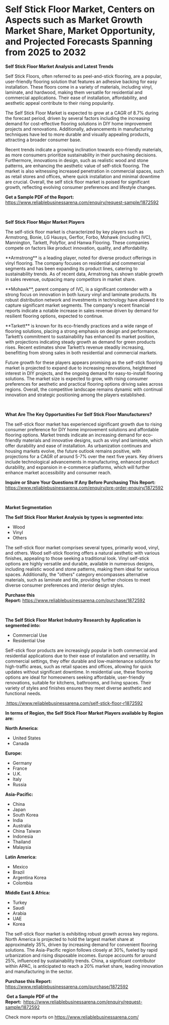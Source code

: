 <p><h1>Self Stick Floor Market, Centers on Aspects such as Market Growth Market Share, Market Opportunity, and Projected Forecasts Spanning from 2025 to 2032</h1></p><p><strong>Self Stick Floor Market Analysis and Latest Trends</strong></p>
<p><p>Self Stick Floors, often referred to as peel-and-stick flooring, are a popular, user-friendly flooring solution that features an adhesive backing for easy installation. These floors come in a variety of materials, including vinyl, laminate, and hardwood, making them versatile for residential and commercial applications. Their ease of installation, affordability, and aesthetic appeal contribute to their rising popularity.</p><p>The Self Stick Floor Market is expected to grow at a CAGR of 8.7% during the forecast period, driven by several factors including the increasing demand for cost-effective flooring solutions in DIY home improvement projects and renovations. Additionally, advancements in manufacturing techniques have led to more durable and visually appealing products, attracting a broader consumer base. </p><p>Recent trends indicate a growing inclination towards eco-friendly materials, as more consumers prioritize sustainability in their purchasing decisions. Furthermore, innovations in design, such as realistic wood and stone patterns, are enhancing the aesthetic value of self-stick flooring. The market is also witnessing increased penetration in commercial spaces, such as retail stores and offices, where quick installation and minimal downtime are crucial. Overall, the self stick floor market is poised for significant growth, reflecting evolving consumer preferences and lifestyle changes.</p></p>
<p><strong>Get a Sample PDF of the Report:&nbsp;</strong> <a href="https://www.reliablebusinessarena.com/enquiry/request-sample/1872592?utm_campaign=2225&utm_medium=2&utm_source=Github&utm_content=ia&utm_term=05022025&utm_id=self-stick-floor">https://www.reliablebusinessarena.com/enquiry/request-sample/1872592</a></p>
<p>&nbsp;</p>
<p><strong>Self Stick Floor Major Market Players</strong></p>
<p><p>The self-stick floor market is characterized by key players such as Armstrong, Bonie, LG Hausys, Gerflor, Forbo, Mohawk (including IVC), Mannington, Tarkett, Polyflor, and Hanwa Flooring. These companies compete on factors like product innovation, quality, and affordability.</p><p>**Armstrong** is a leading player, noted for diverse product offerings in vinyl flooring. The company focuses on residential and commercial segments and has been expanding its product lines, catering to sustainability trends. As of recent data, Armstrong has shown stable growth in sales revenue, outpacing many competitors in market share.</p><p>**Mohawk**, parent company of IVC, is a significant contender with a strong focus on innovation in both luxury vinyl and laminate products. Its robust distribution network and investments in technology have allowed it to capture significant market segments. The company's recent financial reports indicate a notable increase in sales revenue driven by demand for resilient flooring options, expected to continue.</p><p>**Tarkett** is known for its eco-friendly practices and a wide range of flooring solutions, placing a strong emphasis on design and performance. Tarkett’s commitment to sustainability has enhanced its market position, with projections indicating steady growth as demand for green products rises. Recent estimates show Tarkett’s revenue steadily increasing, benefitting from strong sales in both residential and commercial markets.</p><p>Future growth for these players appears promising as the self-stick flooring market is projected to expand due to increasing renovations, heightened interest in DIY projects, and the ongoing demand for easy-to-install flooring solutions. The market size is expected to grow, with rising consumer preferences for aesthetic and practical flooring options driving sales across regions. Overall, the competitive landscape remains dynamic with continual innovation and strategic positioning among the players established.</p></p>
<p>&nbsp;</p>
<p><strong>What Are The Key Opportunities For Self Stick Floor Manufacturers?</strong></p>
<p><p>The self-stick floor market has experienced significant growth due to rising consumer preference for DIY home improvement solutions and affordable flooring options. Market trends indicate an increasing demand for eco-friendly materials and innovative designs, such as vinyl and laminate, which offer durability and ease of installation. As urbanization continues and housing markets evolve, the future outlook remains positive, with projections for a CAGR of around 5-7% over the next five years. Key drivers include technological advancements in manufacturing, enhanced product durability, and expansion in e-commerce platforms, which will further enhance market accessibility and consumer reach.</p></p>
<p><strong>Inquire or Share Your Questions If Any Before Purchasing This Report:</strong> <a href="https://www.reliablebusinessarena.com/enquiry/pre-order-enquiry/1872592?utm_campaign=2225&utm_medium=2&utm_source=Github&utm_content=ia&utm_term=05022025&utm_id=self-stick-floor">https://www.reliablebusinessarena.com/enquiry/pre-order-enquiry/1872592</a></p>
<p>&nbsp;</p>
<p><strong>Market Segmentation</strong></p>
<p><strong>The Self Stick Floor Market Analysis by types is segmented into:</strong></p>
<p><ul><li>Wood</li><li>Vinyl</li><li>Others</li></ul></p>
<p><p>The self-stick floor market comprises several types, primarily wood, vinyl, and others. Wood self-stick flooring offers a natural aesthetic with various finishes, appealing to those seeking a traditional look. Vinyl self-stick options are highly versatile and durable, available in numerous designs, including realistic wood and stone patterns, making them ideal for various spaces. Additionally, the "others" category encompasses alternative materials, such as laminate and tile, providing further choices to meet diverse consumer preferences and interior design styles.</p></p>
<p><strong>Purchase this Report:&nbsp;</strong><a href="https://www.reliablebusinessarena.com/purchase/1872592?utm_campaign=2225&utm_medium=2&utm_source=Github&utm_content=ia&utm_term=05022025&utm_id=self-stick-floor">https://www.reliablebusinessarena.com/purchase/1872592</a></p>
<p>&nbsp;</p>
<p><strong>The Self Stick Floor Market Industry Research by Application is segmented into:</strong></p>
<p><ul><li>Commercial Use</li><li>Residential Use</li></ul></p>
<p><p>Self-stick floor products are increasingly popular in both commercial and residential applications due to their ease of installation and versatility. In commercial settings, they offer durable and low-maintenance solutions for high-traffic areas, such as retail spaces and offices, allowing for quick updates without significant downtime. In residential use, these flooring options are ideal for homeowners seeking affordable, user-friendly renovations, suitable for kitchens, bathrooms, and living spaces. Their variety of styles and finishes ensures they meet diverse aesthetic and functional needs.</p></p>
<p><a href="https://www.reliablebusinessarena.com/self-stick-floor-r1872592?utm_campaign=2225&utm_medium=2&utm_source=Github&utm_content=ia&utm_term=05022025&utm_id=self-stick-floor">&nbsp;https://www.reliablebusinessarena.com/self-stick-floor-r1872592</a></p>
<p><strong>In terms of Region, the Self Stick Floor Market Players available by Region are:</strong></p>
<p>
    <p> <strong> North America: </strong>
        <ul>
            <li>United States</li>
            <li>Canada</li>
        </ul>
        </p> 
    <p> <strong> Europe: </strong>
        <ul>
            <li>Germany</li>
            <li>France</li>
            <li>U.K.</li>
            <li>Italy</li>
            <li>Russia</li>
        </ul>
        </p> 
    <p> <strong> Asia-Pacific: </strong>
        <ul>
            <li>China</li>
            <li>Japan</li>
            <li>South Korea</li>
            <li>India</li>
            <li>Australia</li>
            <li>China Taiwan</li>
            <li>Indonesia</li>
            <li>Thailand</li>
            <li>Malaysia</li>
        </ul>
        </p> 
    <p> <strong> Latin America: </strong>
        <ul>
            <li>Mexico</li>
            <li>Brazil</li>
            <li>Argentina Korea</li>
            <li>Colombia</li>
        </ul>
        </p> 
    <p> <strong> Middle East & Africa: </strong>
        <ul>
            <li>Turkey</li>
            <li>Saudi</li>
            <li>Arabia</li>
            <li>UAE</li>
            <li>Korea</li>
        </ul>
    </p>
    </p>
<p><p>The self-stick floor market is exhibiting robust growth across key regions. North America is projected to hold the largest market share at approximately 35%, driven by increasing demand for convenient flooring solutions. The Asia-Pacific region follows closely at 30%, fueled by rapid urbanization and rising disposable incomes. Europe accounts for around 25%, influenced by sustainability trends. China, a significant contributor within APAC, is anticipated to reach a 20% market share, leading innovation and manufacturing in the sector.</p></p>
<p><strong>Purchase this Report: </strong><a href="https://www.reliablebusinessarena.com/purchase/1872592?utm_campaign=2225&utm_medium=2&utm_source=Github&utm_content=ia&utm_term=05022025&utm_id=self-stick-floor">https://www.reliablebusinessarena.com/purchase/1872592</a></p>
<p>&nbsp;<strong>Get a Sample PDF of the Report:&nbsp;&nbsp;</strong><a href="https://www.reliablebusinessarena.com/enquiry/request-sample/1872592?utm_campaign=2225&utm_medium=2&utm_source=Github&utm_content=ia&utm_term=05022025&utm_id=self-stick-floor">https://www.reliablebusinessarena.com/enquiry/request-sample/1872592</a></p>
<p><strong></strong></p>
<p>Check more reports on <a href="https://www.reliablebusinessarena.com/?utm_campaign=2225&utm_medium=2&utm_source=Github&utm_content=ia&utm_term=05022025&utm_id=self-stick-floor">https://www.reliablebusinessarena.com/</a></p>